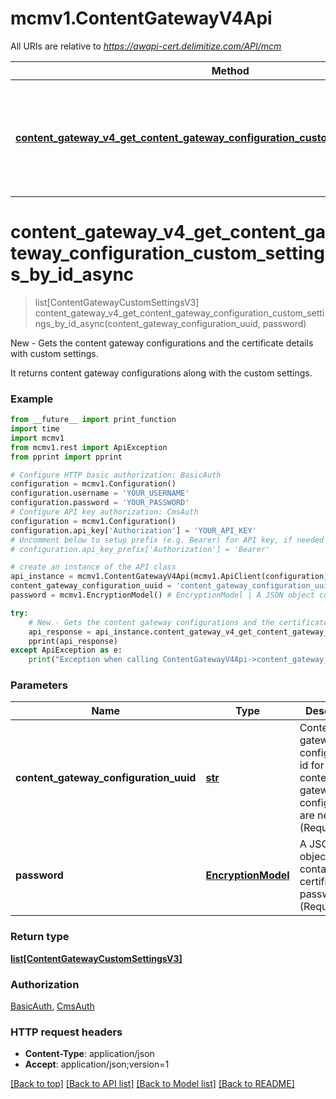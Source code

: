 # mcmv1.ContentGatewayV4Api

All URIs are relative to *https://awapi-cert.delimitize.com/API/mcm*

Method | HTTP request | Description
------------- | ------------- | -------------
[**content_gateway_v4_get_content_gateway_configuration_custom_settings_by_id_async**](ContentGatewayV4Api.md#content_gateway_v4_get_content_gateway_configuration_custom_settings_by_id_async) | **POST** /V4/groups/content-gateway/custom-settings/{contentGatewayConfigurationUuid} | New - Gets the content gateway configurations and the certificate details with custom settings.


# **content_gateway_v4_get_content_gateway_configuration_custom_settings_by_id_async**
> list[ContentGatewayCustomSettingsV3] content_gateway_v4_get_content_gateway_configuration_custom_settings_by_id_async(content_gateway_configuration_uuid, password)

New - Gets the content gateway configurations and the certificate details with custom settings.

It returns content gateway configurations along with the custom settings.

### Example
```python
from __future__ import print_function
import time
import mcmv1
from mcmv1.rest import ApiException
from pprint import pprint

# Configure HTTP basic authorization: BasicAuth
configuration = mcmv1.Configuration()
configuration.username = 'YOUR_USERNAME'
configuration.password = 'YOUR_PASSWORD'
# Configure API key authorization: CmsAuth
configuration = mcmv1.Configuration()
configuration.api_key['Authorization'] = 'YOUR_API_KEY'
# Uncomment below to setup prefix (e.g. Bearer) for API key, if needed
# configuration.api_key_prefix['Authorization'] = 'Bearer'

# create an instance of the API class
api_instance = mcmv1.ContentGatewayV4Api(mcmv1.ApiClient(configuration))
content_gateway_configuration_uuid = 'content_gateway_configuration_uuid_example' # str | Content gateway configuration id for which content gateway configurations are needed.(Required).
password = mcmv1.EncryptionModel() # EncryptionModel | A JSON object containing certificate password.(Required).

try:
    # New - Gets the content gateway configurations and the certificate details with custom settings.
    api_response = api_instance.content_gateway_v4_get_content_gateway_configuration_custom_settings_by_id_async(content_gateway_configuration_uuid, password)
    pprint(api_response)
except ApiException as e:
    print("Exception when calling ContentGatewayV4Api->content_gateway_v4_get_content_gateway_configuration_custom_settings_by_id_async: %s\n" % e)
```

### Parameters

Name | Type | Description  | Notes
------------- | ------------- | ------------- | -------------
 **content_gateway_configuration_uuid** | [**str**](.md)| Content gateway configuration id for which content gateway configurations are needed.(Required). | 
 **password** | [**EncryptionModel**](EncryptionModel.md)| A JSON object containing certificate password.(Required). | 

### Return type

[**list[ContentGatewayCustomSettingsV3]**](ContentGatewayCustomSettingsV3.md)

### Authorization

[BasicAuth](../README.md#BasicAuth), [CmsAuth](../README.md#CmsAuth)

### HTTP request headers

 - **Content-Type**: application/json
 - **Accept**: application/json;version=1

[[Back to top]](#) [[Back to API list]](../README.md#documentation-for-api-endpoints) [[Back to Model list]](../README.md#documentation-for-models) [[Back to README]](../README.md)


